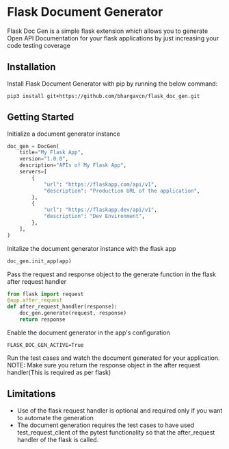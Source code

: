 # Flask Document Generator
Flask Doc Gen is a simple flask extension which allows you to generate Open API Documentation for your flask applications by just increasing your code testing coverage 

## Installation
Install Flask Document Generator with pip by running the below command:
```
pip3 install git+https://github.com/bhargavcn/flask_doc_gen.git
```

## Getting Started
Initialize a document generator instance
```python
doc_gen = DocGen(
    title="My Flask App",
    version="1.0.0",
    description="APIs of My Flask App",
    servers=[
        {
            "url": "https://flaskapp.com/api/v1",
            "description": "Production URL of the application",
        },
        {
            "url": "https://flaskapp.dev/api/v1",
            "description": "Dev Environment",
        },
    ],
)

```

Initalize the document generator instance with the flask app
```python
doc_gen.init_app(app)
```

Pass the request and response object to the generate function in the flask after request handler
```python
from flask import request
@app.after_request
def after_request_handler(response):
    doc_gen.generate(request, response)
    return response
```

Enable the document generator in the app's configuration
```
FLASK_DOC_GEN_ACTIVE=True
```

Run the test cases and watch the document generated for your application.
NOTE: Make sure you return the response object in the after request handler(This is required as per flask)

## Limitations
- Use of the flask request handler is optional and required only if you want to automate the generation
- The document generation requires the test cases to have used test_request_client of the pytest functionality so that the after_request handler of the flask is called.
